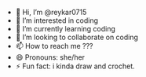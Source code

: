 - 👋 Hi, I’m @reykar0715
- 👀 I’m interested in coding
- 🌱 I’m currently learning coding
- 💞️ I’m looking to collaborate on coding
- 📫 How to reach me ???
- 😄 Pronouns: she/her
- ⚡ Fun fact: i kinda draw and crochet.

<!---
reykar0715/reykar0715 is a ✨ special ✨ repository because its `README.md` (this file) appears on your GitHub profile.
You can click the Preview link to take a look at your changes.
--->

